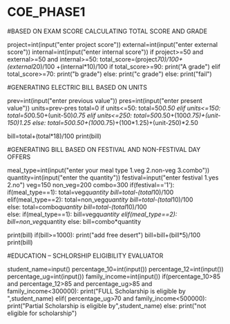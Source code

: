 # COE_PHASE1

#BASED ON EXAM SCORE CALCULATING TOTAL SCORE AND GRADE

project=int(input("enter project score"))
external=int(input("enter external score"))
internal=int(input("enter internal score"))
if project>=50 and external>=50 and internal>=50:
    total_score=(project*70)/100+(external*20)/100 +(internal*10)/100
    if total_score>=90:
        print("A grade")
    elif total_score>=70:
        print("b grade")
    else:
        print("c grade")
else:
    print("fail")


#GENERATING ELECTRIC BILL BASED ON UNITS

prev=int(input("enter previous value"))
pres=int(input("enter present value"))
units=prev-pres
total=0
if units<=50:
    total=50*0.50
elif units<=150:
    total=50*0.50+(unit-50)*0.75
elif units<=250:
    total=50*0.50+(100*0.75)+(unit-150)*1.25
else:
    total=50*0.50+(100*0.75)+(100*1.25)+(unit-250)*2.50

bill=total+(total*18)/100
print(bill)



#GENERATING BILL BASED ON FESTIVAL AND NON-FESTIVAL DAY OFFERS

meal_type=int(input("enter your meal type 1.veg 2.non-veg 3.combo"))
quantity=int(input("enter the quantity"))
festival=input("enter festival 1.yes 2.no")
veg=150
non_veg=200
combo=300
if(festival=='1'):
    if(meal_type==1):
        total=veg*quantity
        bill=total-(total*10)/100
    elif(meal_type==2):
        total=non_veg*quantity
        bill=total-(total*10)/100  
    else:
        total=combo*quantity
        bill=total-(total*10)/100     
else:
    if(meal_type==1):
        bill=veg*quantity
    elif(meal_type==2):
        bill=non_veg*quantity 
    else:
        bill=combo*quantity    
    
print(bill)
if(bill>=1000):
    print("add free desert")
bill=bill+(bill*5)/100
print(bill)
    
#EDUCATION – SCHLORSHIP ELIGIBILITY EVALUATOR

student_name=input()
percentage_10=int(input())
percentage_12=int(input())
percentage_ug=int(input())
family_income=int(input())
if(percentage_10>85 and percentage_12>85 and percentage_ug>85 and family_income<300000):
    print("FULL Scholarship is eligible by ",student_name)
elif( percentage_ug>70 and family_income<500000):
    print("Partial Scholarship is eligible by",student_name)
else:
    print("not eligible for scholarship")
